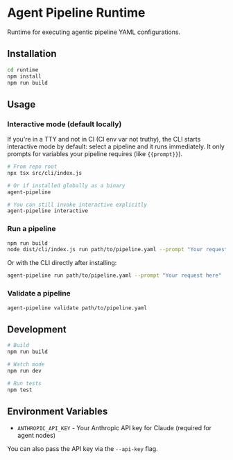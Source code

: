 # Agent Pipeline Runtime

Runtime for executing agentic pipeline YAML configurations.

## Installation

```bash
cd runtime
npm install
npm run build
```

## Usage

### Interactive mode (default locally)

If you're in a TTY and not in CI (CI env var not truthy), the CLI starts interactive mode by default: select a pipeline and it runs immediately. It only prompts for variables your pipeline requires (like `{{prompt}}`).

```bash
# From repo root
npx tsx src/cli/index.js

# Or if installed globally as a binary
agent-pipeline

# You can still invoke interactive explicitly
agent-pipeline interactive
```

### Run a pipeline

```bash
npm run build
node dist/cli/index.js run path/to/pipeline.yaml --prompt "Your request here"
```

Or with the CLI directly after installing:

```bash
agent-pipeline run path/to/pipeline.yaml --prompt "Your request here"
```

### Validate a pipeline

```bash
agent-pipeline validate path/to/pipeline.yaml
```

## Development

```bash
# Build
npm run build

# Watch mode
npm run dev

# Run tests
npm test
```

## Environment Variables

- `ANTHROPIC_API_KEY` - Your Anthropic API key for Claude (required for agent nodes)

You can also pass the API key via the `--api-key` flag.
